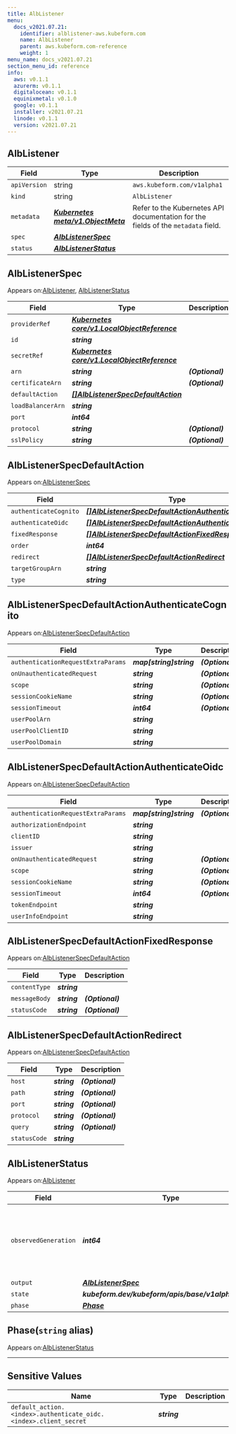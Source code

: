 ```yaml
---
title: AlbListener
menu:
  docs_v2021.07.21:
    identifier: alblistener-aws.kubeform.com
    name: AlbListener
    parent: aws.kubeform.com-reference
    weight: 1
menu_name: docs_v2021.07.21
section_menu_id: reference
info:
  aws: v0.1.1
  azurerm: v0.1.1
  digitalocean: v0.1.1
  equinixmetal: v0.1.0
  google: v0.1.1
  installer: v2021.07.21
  linode: v0.1.1
  version: v2021.07.21
---
```


## AlbListener
| Field | Type | Description |
| ------ | ----- | ----------- |
| `apiVersion` | string | `aws.kubeform.com/v1alpha1` |
|    `kind` | string | `AlbListener` |
| `metadata` | ***[Kubernetes meta/v1.ObjectMeta](https://v1-18.docs.kubernetes.io/docs/reference/generated/kubernetes-api/v1.18/#objectmeta-v1-meta)***|Refer to the Kubernetes API documentation for the fields of the `metadata` field.|
| `spec` | ***[AlbListenerSpec](#alblistenerspec)***||
| `status` | ***[AlbListenerStatus](#alblistenerstatus)***||
## AlbListenerSpec

Appears on:[AlbListener](#alblistener), [AlbListenerStatus](#alblistenerstatus)

| Field | Type | Description |
| ------ | ----- | ----------- |
| `providerRef` | ***[Kubernetes core/v1.LocalObjectReference](https://v1-18.docs.kubernetes.io/docs/reference/generated/kubernetes-api/v1.18/#localobjectreference-v1-core)***||
| `id` | ***string***||
| `secretRef` | ***[Kubernetes core/v1.LocalObjectReference](https://v1-18.docs.kubernetes.io/docs/reference/generated/kubernetes-api/v1.18/#localobjectreference-v1-core)***||
| `arn` | ***string***| ***(Optional)*** |
| `certificateArn` | ***string***| ***(Optional)*** |
| `defaultAction` | ***[[]AlbListenerSpecDefaultAction](#alblistenerspecdefaultaction)***||
| `loadBalancerArn` | ***string***||
| `port` | ***int64***||
| `protocol` | ***string***| ***(Optional)*** |
| `sslPolicy` | ***string***| ***(Optional)*** |
## AlbListenerSpecDefaultAction

Appears on:[AlbListenerSpec](#alblistenerspec)

| Field | Type | Description |
| ------ | ----- | ----------- |
| `authenticateCognito` | ***[[]AlbListenerSpecDefaultActionAuthenticateCognito](#alblistenerspecdefaultactionauthenticatecognito)***| ***(Optional)*** |
| `authenticateOidc` | ***[[]AlbListenerSpecDefaultActionAuthenticateOidc](#alblistenerspecdefaultactionauthenticateoidc)***| ***(Optional)*** |
| `fixedResponse` | ***[[]AlbListenerSpecDefaultActionFixedResponse](#alblistenerspecdefaultactionfixedresponse)***| ***(Optional)*** |
| `order` | ***int64***| ***(Optional)*** |
| `redirect` | ***[[]AlbListenerSpecDefaultActionRedirect](#alblistenerspecdefaultactionredirect)***| ***(Optional)*** |
| `targetGroupArn` | ***string***| ***(Optional)*** |
| `type` | ***string***||
## AlbListenerSpecDefaultActionAuthenticateCognito

Appears on:[AlbListenerSpecDefaultAction](#alblistenerspecdefaultaction)

| Field | Type | Description |
| ------ | ----- | ----------- |
| `authenticationRequestExtraParams` | ***map[string]string***| ***(Optional)*** |
| `onUnauthenticatedRequest` | ***string***| ***(Optional)*** |
| `scope` | ***string***| ***(Optional)*** |
| `sessionCookieName` | ***string***| ***(Optional)*** |
| `sessionTimeout` | ***int64***| ***(Optional)*** |
| `userPoolArn` | ***string***||
| `userPoolClientID` | ***string***||
| `userPoolDomain` | ***string***||
## AlbListenerSpecDefaultActionAuthenticateOidc

Appears on:[AlbListenerSpecDefaultAction](#alblistenerspecdefaultaction)

| Field | Type | Description |
| ------ | ----- | ----------- |
| `authenticationRequestExtraParams` | ***map[string]string***| ***(Optional)*** |
| `authorizationEndpoint` | ***string***||
| `clientID` | ***string***||
| `issuer` | ***string***||
| `onUnauthenticatedRequest` | ***string***| ***(Optional)*** |
| `scope` | ***string***| ***(Optional)*** |
| `sessionCookieName` | ***string***| ***(Optional)*** |
| `sessionTimeout` | ***int64***| ***(Optional)*** |
| `tokenEndpoint` | ***string***||
| `userInfoEndpoint` | ***string***||
## AlbListenerSpecDefaultActionFixedResponse

Appears on:[AlbListenerSpecDefaultAction](#alblistenerspecdefaultaction)

| Field | Type | Description |
| ------ | ----- | ----------- |
| `contentType` | ***string***||
| `messageBody` | ***string***| ***(Optional)*** |
| `statusCode` | ***string***| ***(Optional)*** |
## AlbListenerSpecDefaultActionRedirect

Appears on:[AlbListenerSpecDefaultAction](#alblistenerspecdefaultaction)

| Field | Type | Description |
| ------ | ----- | ----------- |
| `host` | ***string***| ***(Optional)*** |
| `path` | ***string***| ***(Optional)*** |
| `port` | ***string***| ***(Optional)*** |
| `protocol` | ***string***| ***(Optional)*** |
| `query` | ***string***| ***(Optional)*** |
| `statusCode` | ***string***||
## AlbListenerStatus

Appears on:[AlbListener](#alblistener)

| Field | Type | Description |
| ------ | ----- | ----------- |
| `observedGeneration` | ***int64***| ***(Optional)*** Resource generation, which is updated on mutation by the API Server.|
| `output` | ***[AlbListenerSpec](#alblistenerspec)***| ***(Optional)*** |
| `state` | ***kubeform.dev/kubeform/apis/base/v1alpha1.State***| ***(Optional)*** |
| `phase` | ***[Phase](#phase)***| ***(Optional)*** |
## Phase(`string` alias)

Appears on:[AlbListenerStatus](#alblistenerstatus)

---
## Sensitive Values
| Name | Type | Description |
|------|------|-------------|
| `default_action.<index>.authenticate_oidc.<index>.client_secret` | ***string*** ||
